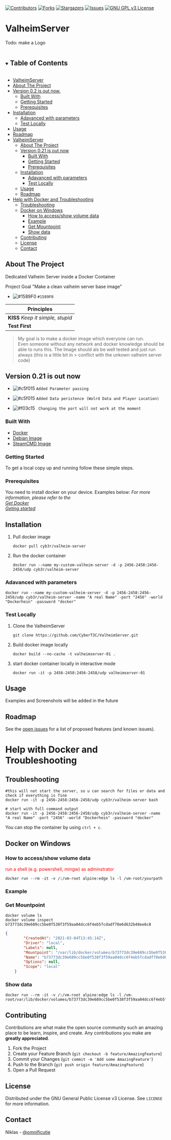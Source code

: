 [![Contributors][contributors-shield]][contributors-url]
[![Forks][forks-shield]][forks-url]
[![Stargazers][stars-shield]][stars-url]
[![Issues][issues-shield]][issues-url]
[![GNU GPL v3 License][license-shield]][license-url]

# ValheimServer
Todo: make a Logo

<!-- TABLE OF CONTENTS -->
<details open="open">
  <summary><h2 style="display: inline-block">Table of Contents</h2></summary>

  - [ValheimServer](#valheimserver)
  - [About The Project](#about-the-project)
  - [Version 0.2 is out now.](#version-02-is-out-now)
    - [Built With](#built-with)
    - [Getting Started](#getting-started)
    - [Prerequisites](#prerequisites)
  - [Installation](#installation)
    - [Adavanced with parameters](#adavanced-with-parameters)
    - [Test Locally](#test-locally)
  - [Usage](#usage)
  - [Roadmap](#roadmap)
- [ValheimServer](#valheimserver)
  - [About The Project](#about-the-project)
  - [Version 0.21 is out now](#version-021-is-out-now)
    - [Built With](#built-with)
    - [Getting Started](#getting-started)
    - [Prerequisites](#prerequisites)
  - [Installation](#installation)
    - [Adavanced with parameters](#adavanced-with-parameters)
    - [Test Locally](#test-locally)
  - [Usage](#usage)
  - [Roadmap](#roadmap)
- [Help with Docker and Troubleshooting](#help-with-docker-and-troubleshooting)
  - [Troubleshooting](#troubleshooting)
  - [Docker on Windows](#docker-on-windows)
    - [How to access/show volume data](#how-to-accessshow-volume-data)
    - [Example](#example)
    - [Get Mountpoint](#get-mountpoint)
    - [Show data](#show-data)
  - [Contributing](#contributing)
  - [License](#license)
  - [Contact](#contact)
  
</details>


<!-- ABOUT THE PROJECT -->
## About The Project

Dedicated Valheim Server inside a Docker Container

Project Goal "Make a clean valheim server base image"
- ![#1589F0](https://via.placeholder.com/15/1589F0/000000?text=aTest) `#1589F0`

| **Principles** |   
|-----------------------------------|
|  **KISS** *Keep it simple, stupid* |  
|  **Test First** |  

  > My goal is to make a docker image which everyone can run.  
  > Even someone without any network and docker knowledge should be able to runs this.
  > The Image should als be well tested and just run always (this is a little bit in > conflict with the unkown valheim server code)  

## Version 0.21 is out now  

- ![#c5f015](https://via.placeholder.com/15/c5f015/000000?text=+) `Added Parameter passing  `  
- ![#c5f015](https://via.placeholder.com/15/c5f015/000000?text=+) `Added Data peristence (Wolrd Data and Player Location) `

- ![#f03c15](https://via.placeholder.com/15/f03c15/000000?text=+) ` Changing the port will not work at the moment`  

### Built With  

* [Docker](https://docs.docker.com/)
* [Debian Image](https://hub.docker.com/_/debian)
* [SteamCMD Image](https://hub.docker.com/r/cm2network/steamcmd)



<!-- GETTING STARTED -->
### Getting Started

To get a local copy up and running follow these simple steps.

### Prerequisites

You need to install docker on your device. Examples below:
_For more information, please refer to the    
[Get Docker](https://docs.docker.com/get-docker/)    
[Geting started](https://docs.docker.com/get-started/)_  

## Installation
1. Pull docker image 
   ```docker
   docker pull cyb3r/valheim-server
   ```
2. Run the docker container
   ```docker
   docker run --name my-custom-valheim-server -d -p 2456-2458:2456-2458/udp cyb3r/valheim-server
   ```

### Adavanced with parameters  
  ```docker
  docker run --name my-custom-valheim-server -d -p 2456-2458:2456-2458/udp cyb3r/valheim-server -name "A real Name" -port "2456" -world "Dockerhein" -password "docker"
  ```


  
### Test Locally
1. Clone the ValheimServer
   ```git
   git clone https://github.com/CyberT3C/ValheimServer.git
   ```
2. Build docker image locally
   ```docker
   docker build --no-cache -t valheimserver-01 .
   ```
2. start docker container locally in interactive mode
   ```docker
   docker run -it -p 2456-2458:2456-2458/udp valheimserver-01 
   ```




<!-- USAGE EXAMPLES -->
## Usage

Examples and Screenshots will be added in the future  


<!-- ROADMAP -->
## Roadmap

See the [open issues](https://github.com/CyberT3C/ValheimServer/issues) for a list of proposed features (and known issues).  


# Help with Docker and Troubleshooting
## Troubleshooting  
  ```docker
  #this will not start the server, so u can search for files or data and check if everything is fine
  docker run -it -p 2456-2458:2456-2458/udp cyb3r/valheim-server bash

  # start with full command output
  docker run -it -p 2456-2458:2456-2458/udp cyb3r/valheim-server -name "A real Name" -port "2456" -world "Dockerhein" -password "docker"
  ```
You can stop the container by using `ctrl + c`.  


## Docker on Windows
### How to access/show volume data

<font color="red">run a shell (e.g. powershell, mingw) as adminstrator</font>   
```docker
docker run --rm -it -v /:/vm-root alpine:edge ls -l /vm-root/yourpath
```

### Example
### Get Mountpoint
```docker
docker volume ls
docker volume inspect b73773dc39e689cc5be0f538f3f59aa04dcc6f4eb5fcdadf70e6d632b48ee6c8
```
```json
{
        "CreatedAt": "2021-03-04T13:45:14Z",
        "Driver": "local",
        "Labels": null,
        "Mountpoint": "/var/lib/docker/volumes/b73773dc39e689cc5be0f538f3f59aa04dcc6f4eb5fcdadf70e6d632b48ee6c8/_data",
        "Name": "b73773dc39e689cc5be0f538f3f59aa04dcc6f4eb5fcdadf70e6d632b48ee6c8",
        "Options": null,
        "Scope": "local"
    }
```
### Show data 
```docker
docker run --rm -it -v /:/vm-root alpine:edge ls -l /vm-root/var/lib/docker/volumes/b73773dc39e689cc5be0f538f3f59aa04dcc6f4eb5fcdadf70e6d632b48ee6c8/_data/
```

<!-- CONTRIBUTING -->
## Contributing

Contributions are what make the open source community such an amazing place to be learn, inspire, and create. Any contributions you make are **greatly appreciated**.

1. Fork the Project
2. Create your Feature Branch (`git checkout -b feature/AmazingFeature`)
3. Commit your Changes (`git commit -m 'Add some AmazingFeature'`)
4. Push to the Branch (`git push origin feature/AmazingFeature`)
5. Open a Pull Request



<!-- LICENSE -->
## License

Distributed under the GNU General Public License v3 License. See `LICENSE` for more information.



<!-- CONTACT -->
## Contact

Niklas - [@omnificutie](https://twitter.com/omnificutie) 

<!-- MARKDOWN LINKS & IMAGES -->
<!-- https://www.markdownguide.org/basic-syntax/#reference-style-links -->
[contributors-shield]: https://img.shields.io/github/contributors/CyberT3C/ValheimServer.svg?style=for-the-badge
[contributors-url]: https://github.com/CyberT3C/ValheimServer/graphs/contributors
[forks-shield]: https://img.shields.io/github/forks/CyberT3C/ValheimServer.svg?style=for-the-badge
[forks-url]: https://github.com/CyberT3C/ValheimServer/network/members
[stars-shield]: https://img.shields.io/github/stars/CyberT3C/ValheimServer.svg?style=for-the-badge
[stars-url]: https://github.com//CyberT3C/ValheimServer/stargazers
[issues-shield]: https://img.shields.io/github/issues/CyberT3C/ValheimServer.svg?style=for-the-badge
[issues-url]: https://github.com/CyberT3C/ValheimServer/issues
[license-shield]: https://img.shields.io/github/license/CyberT3C/ValheimServer.svg?style=for-the-badge
[license-url]: https://github.com/CyberT3C/ValheimServer/blob/main/LICENSE
